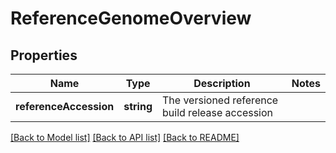 # ReferenceGenomeOverview

## Properties
Name | Type | Description | Notes
------------ | ------------- | ------------- | -------------
**referenceAccession** | **string** | The versioned reference build release accession | 

[[Back to Model list]](../README.md#documentation-for-models) [[Back to API list]](../README.md#documentation-for-api-endpoints) [[Back to README]](../README.md)



